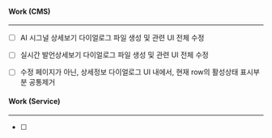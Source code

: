 

#### Work (CMS)
---
- [ ] AI 시그널 상세보기 다이얼로그 파일 생성 및 관련 UI 전체 수정
- [ ] 실시간 발언상세보기 다이얼로그 파일 생성 및 관련 UI 전체 수정
- [ ] 수정 페이지가 아닌, 상세정보 다이얼로그 UI 내에서, 현재 row의 활성상태 표시부분 공통제거


#### Work (Service)
---
- [ ] 